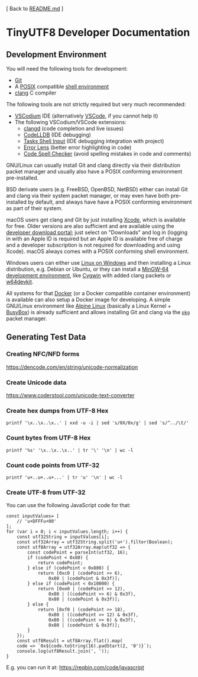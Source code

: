 [ Back to [README.md](../README.md) ]

TinyUTF8 Developer Documentation
================================

Development Environment
-----------------------

You will need the following tools for development:

* [Git](https://git-scm.com/)
* A [POSIX](https://pubs.opengroup.org/onlinepubs/9699919799) compatible [shell environment](https://pubs.opengroup.org/onlinepubs/9699919799/idx/xcu.html)
* [clang](https://clang.llvm.org/) C compiler

The following tools are not strictly required but very much recommended:
* [VSCodium](https://vscodium.com/) IDE (alternatively [VSCode](https://code.visualstudio.com), if you cannot help it)
* The following VSCodium/VSCode extensions:
  * [clangd](https://open-vsx.org/extension/llvm-vs-code-extensions/vscode-clangd) (code completion and live issues)
  * [CodeLLDB](https://open-vsx.org/extension/vadimcn/vscode-lldb) (IDE debugging)
  * [Tasks Shell Input](https://open-vsx.org/extension/augustocdias/tasks-shell-input) (IDE debugging integration with project)
  * [Error Lens](https://open-vsx.org/extension/usernamehw/errorlens) (better error highlighting in code)
  * [Code Spell Checker](https://open-vsx.org/extension/streetsidesoftware/code-spell-checker) (avoid spelling mistakes in code and comments)

GNU/Linux can usually install Git and clang directly via their distribution packet manager and usually also have a POSIX conforming environment pre-installed.

BSD derivate users (e.g. FreeBSD, OpenBSD, NetBSD) either can install Git and clang via their system packet manager, or may even have both pre-installed by default, and always have have a POSIX conforming environment as part of their system.

macOS users get clang and Git by just installing [Xcode](https://apps.apple.com/us/app/xcode/id497799835?mt=12), which is available for free. Older versions are also sufficient and are available using the [developer download portal](https://developer.apple.com/develop); just select on "Downloads" and log in (logging in with an Apple ID is required but an Apple ID is available free of charge and a developer subscription is not required for downloading and using Xcode). macOS always comes with a POSIX conforming shell environment.

Windows users can either use [Linux on Windows](https://learn.microsoft.com/en-us/windows/wsl/install) and then installing a Linux distribution, e.g. Debian or Ubuntu, or they can install a [MinGW-64 development environment](https://www.mingw-w64.org/downloads), like [Cygwin](https://cygwin.com/install.html) with added clang packets or [w64devkit](https://github.com/mstorsjo/llvm-mingw/releases).

All systems for that [Docker](https://www.docker.com) (or a Docker compatible container environment) is available can also setup a Docker image for developing. A simple GNU/Linux environment like [Alpine Linux](https://hub.docker.com/_/alpine) (basically a Linux Kernel + [BusyBox](https://www.busybox.net/about.html)) is already sufficient and allows installing Git and clang via the [`pkg`](https://wiki.alpinelinux.org/wiki/Alpine_Package_Keeper) packet manager.



Generating Test Data
--------------------

### Creating NFC/NFD forms

https://dencode.com/en/string/unicode-normalization


### Create Unicode data

https://www.coderstool.com/unicode-text-converter


### Create hex dumps from UTF-8 Hex

```
printf '\x..\x..\x..' | xxd -u -i | sed 's/0X/0x/g' | sed 's/^../\t/'
```


### Count bytes from UTF-8 Hex

```
printf '%s' '\x..\x..\x..' | tr '\' '\n' | wc -l
```

### Count code points from UTF-32

```
printf 'u+..u+..u+...' | tr 'u' '\n' | wc -l
```

### Create UTF-8 from UTF-32

You can use the following JavaScript code for that:

```
const inputValues= [
	// 'u+DFFFu+00'
];
for (var i = 0; i < inputValues.length; i++) {
	const utf32String = inputValues[i];
	const utf32Array = utf32String.split('u+').filter(Boolean);
	const utf8Array = utf32Array.map(utf32 => {
		const codePoint = parseInt(utf32, 16);
		if (codePoint < 0x80) {
			return codePoint;
		} else if (codePoint < 0x800) {
			return [0xc0 | (codePoint >> 6),
				0x80 | (codePoint & 0x3f)];
		} else if (codePoint < 0x10000) {
			return [0xe0 | (codePoint >> 12),
				0x80 | ((codePoint >> 6) & 0x3f),
				0x80 | (codePoint & 0x3f)];
		} else {
			return [0xf0 | (codePoint >> 18),
				0x80 | ((codePoint >> 12) & 0x3f),
				0x80 | ((codePoint >> 6) & 0x3f),
				0x80 | (codePoint & 0x3f)];
		}
	});
	const utf8Result = utf8Array.flat().map(
	code => `0x${code.toString(16).padStart(2, '0')}`);
	console.log(utf8Result.join(', '));
}
```

E.g. you can run it at: https://reqbin.com/code/javascript
